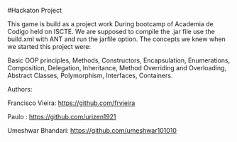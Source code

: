 #Hackaton Project

This game is build as a project work During bootcamp of Academia de Codigo held on ISCTE. We are supposed to compile the .jar file use the build.xml with ANT and run the jarfile option. The concepts we knew when we started this project were:

Basic OOP principles, Methods, Constructors, Encapsulation, Enumerations, Composition, Delegation, Inheritance, Method Overriding and Overloading, Abstract Classes, Polymorphism, Interfaces, Containers.

Authors:

Francisco Vieira: https://github.com/frvieira

Paulo : https://github.com/urizen1921

Umeshwar Bhandari: https://github.com/umeshwar101010
